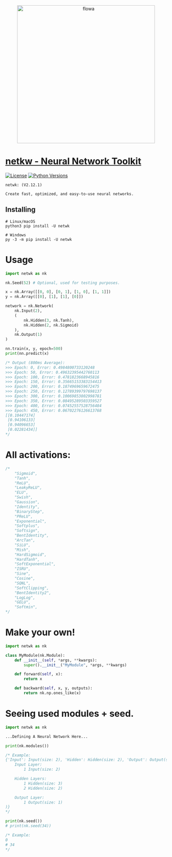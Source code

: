 <div align="center"><a href="[https://i.ibb.co/cTyQysp/netwk-back-modified.png](https://i.ibb.co/cTyQysp/netwk-back-modified.png)"><img src="https://i.ibb.co/cTyQysp/netwk-back-modified.png" alt="flowa" border="0" width="430"></a></div>

# [netkw - Neural Network Toolkit](https://pypi.org/project/netwk)
[![License](https://img.shields.io/badge/license-MIT-blue.svg)](https://github.com/flowa-ai/netwk/blob/master/LICENSE)
[![Python Versions](https://img.shields.io/badge/python-3.7%20|%203.8%20|%203.9%20|%203.10%20|%203.11%20|%203.12%20-blue)](https://www.python.org/downloads/)

```
netwk: (V2.12.1)

Create fast, optimized, and easy-to-use neural networks.
```

## Installing
```shell
# Linux/macOS
python3 pip install -U netwk

# Windows
py -3 -m pip install -U netwk
```

# Usage
```python
import netwk as nk

nk.Seed(52) # Optional, used for testing purposes.

x = nk.Array([[0, 0], [0, 1], [1, 0], [1, 1]])
y = nk.Array([[0], [1], [1], [0]])
```
```python
network = nk.Network(
    nk.Input(2),
    (
        nk.Hidden(3, nk.Tanh), 
        nk.Hidden(2, nk.Sigmoid)
    ),
    nk.Output(1)
)
```
```python
nn.train(x, y, epoch=500)
print(nn.predict(x)
```
```javascript
/* Output (800ms Average):
>>> Epoch: 0, Error: 0.4984800733120248
>>> Epoch: 50, Error: 0.49632395442760113
>>> Epoch: 100, Error: 0.4781823668945816
>>> Epoch: 150, Error: 0.35665153383154413
>>> Epoch: 200, Error: 0.1874969659672475
>>> Epoch: 250, Error: 0.12789399797698137
>>> Epoch: 300, Error: 0.10069853802998781
>>> Epoch: 350, Error: 0.08495289503359527
>>> Epoch: 400, Error: 0.07452557528756484
>>> Epoch: 450, Error: 0.06702276126613768
[[0.10447174]
 [0.94106133]
 [0.94096653]
 [0.02281434]]
*/
```

# All activations:
```javascript
/*
    "Sigmoid",
    "Tanh",
    "ReLU",
    "LeakyReLU",
    "ELU",
    "Swish",
    "Gaussion",
    "Identity",
    "BinaryStep",
    "PReLU",
    "Exponential",
    "Softplus",
    "Softsign",
    "BentIdentity",
    "ArcTan",
    "SiLU",
    "Mish",
    "HardSigmoid",
    "HardTanh",
    "SoftExponential",
    "ISRU",
    "Sine",
    "Cosine",
    "SQNL",
    "SoftClipping",
    "BentIdentity2",
    "LogLog",
    "GELU",
    "Softmin",
*/
```

# Make your own!
```python
import netwk as nk

class MyModule(nk.Module):
    def __init__(self, *args, **kwargs):
        super().__init__("MyModule", *args, **kwargs)

    def forward(self, x):
        return x

    def backward(self, x, y, outputs):
        return nk.np.ones_like(x)
```

# Seeing used modules + seed.
```python
import netwk as nk

...Defining A Neural Network Here...

print(nk.modules())
```
```javascript
/* Example:
{'Input': Input(size: 2), 'Hidden': Hidden(size: 2), 'Output': Output(size: 1), 'Network': Network(
    Input Layer:
        1 Input(size: 2)

    Hidden Layers:        
        1 Hidden(size: 3)
        2 Hidden(size: 2)

    Output Layer:
        1 Output(size: 1)
)}
*/
```
```python
print(nk.seed())
# print(nk.seed(34))
```
```javascript
/* Example:
0
# 34
*/
```